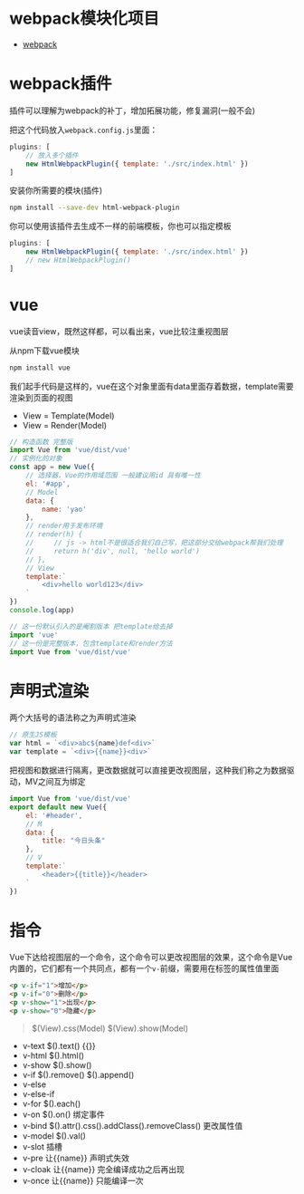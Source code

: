 # webpack模块化项目

- [webpack](./webpack)

# webpack插件

插件可以理解为webpack的补丁，增加拓展功能，修复漏洞(一般不会)

把这个代码放入`webpack.config.js`里面：
```js
plugins: [
    // 放入多个插件
    new HtmlWebpackPlugin({ template: './src/index.html' })
]
```
安装你所需要的模块(插件)
```bash
npm install --save-dev html-webpack-plugin
```
你可以使用该插件去生成不一样的前端模板，你也可以指定模板
```js
plugins: [
    new HtmlWebpackPlugin({ template: './src/index.html' })
    // new HtmlWebpackPlugin()
]
```

# vue

vue读音view，既然这样都，可以看出来，vue比较注重视图层

从npm下载vue模块
```bash
npm install vue
```
我们起手代码是这样的，vue在这个对象里面有data里面存着数据，template需要渲染到页面的视图

- View = Template(Model)
- View = Render(Model)
```js
// 构造函数 完整版
import Vue from 'vue/dist/vue'
// 实例化的对象
const app = new Vue({
    // 选择器，Vue的作用域范围 一般建议用id 具有唯一性
    el: '#app',
    // Model
    data: {
        name: 'yao'
    },
    // render用于发布环境
    // render(h) {
    //     // js -> html不是很适合我们自己写，把这部分交给webpack帮我们处理
    //     return h('div', null, 'hello world')
    // },
    // View
    template:`
        <div>hello world123</div>
    `
})
console.log(app)
```

```js
// 这一份默认引入的是阉割版本 把template给去掉
import 'vue'
// 这一份是完整版本，包含template和render方法
import Vue from 'vue/dist/vue'
```

# 声明式渲染

两个大括号的语法称之为声明式渲染
```js
// 原生JS模板
var html = `<div>abc${name}def<div>`
var template = `<div>{{name}}<div>`
```

把视图和数据进行隔离，更改数据就可以直接更改视图层，这种我们称之为数据驱动，MV之间互为绑定
```js
import Vue from 'vue/dist/vue'
export default new Vue({
    el: '#header',
    // M
    data: {
        title: "今日头条"
    },
    // V
    template:`
        <header>{{title}}</header>
    `
})
```

# 指令

Vue下达给视图层的一个命令，这个命令可以更改视图层的效果，这个命令是Vue内置的，它们都有一个共同点，都有一个`v-`前缀，需要用在标签的属性值里面

```html
<p v-if="1">增加</p>
<p v-if="0">删除</p>
<p v-show="1">出现</p>
<p v-show="0">隐藏</p>
```

> $(View).css(Model)
> $(View).show(Model)

- v-text $().text()   {{}}
- v-html $().html()
- v-show $().show()
- v-if $().remove() $().append()
- v-else
- v-else-if
- v-for $().each()
- v-on $().on() 绑定事件
- v-bind $().attr().css().addClass().removeClass() 更改属性值
- v-model $().val()
- v-slot 插槽
- v-pre 让{{name}} 声明式失效
- v-cloak 让{{name}} 完全编译成功之后再出现
- v-once 让{{name}} 只能编译一次